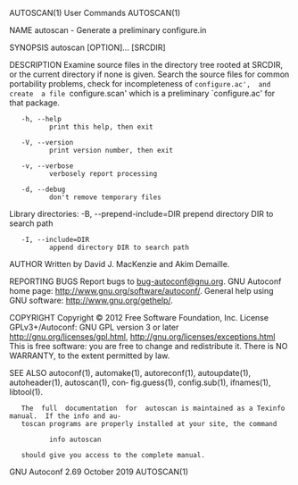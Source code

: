 AUTOSCAN(1)                                  User Commands                                 AUTOSCAN(1)

NAME
       autoscan - Generate a preliminary configure.in

SYNOPSIS
       autoscan [OPTION]... [SRCDIR]

DESCRIPTION
       Examine  source  files in the directory tree rooted at SRCDIR, or the current directory if none
       is given.  Search the source files for common portability problems, check for incompleteness of
       `configure.ac',  and  create  a file `configure.scan' which is a preliminary `configure.ac' for
       that package.

       -h, --help
              print this help, then exit

       -V, --version
              print version number, then exit

       -v, --verbose
              verbosely report processing

       -d, --debug
              don't remove temporary files

   Library directories:
       -B, --prepend-include=DIR
              prepend directory DIR to search path

       -I, --include=DIR
              append directory DIR to search path

AUTHOR
       Written by David J. MacKenzie and Akim Demaille.

REPORTING BUGS
       Report bugs to <bug-autoconf@gnu.org>.
       GNU Autoconf home page: <http://www.gnu.org/software/autoconf/>.
       General help using GNU software: <http://www.gnu.org/gethelp/>.

COPYRIGHT
       Copyright © 2012 Free Software Foundation, Inc.  License GPLv3+/Autoconf: GNU GPL version 3  or
       later <http://gnu.org/licenses/gpl.html>, <http://gnu.org/licenses/exceptions.html>
       This  is  free  software: you are free to change and redistribute it.  There is NO WARRANTY, to
       the extent permitted by law.

SEE ALSO
       autoconf(1),  automake(1),  autoreconf(1),  autoupdate(1),  autoheader(1),  autoscan(1),   con‐
       fig.guess(1), config.sub(1), ifnames(1), libtool(1).

       The  full  documentation  for  autoscan is maintained as a Texinfo manual.  If the info and au‐
       toscan programs are properly installed at your site, the command

              info autoscan

       should give you access to the complete manual.

GNU Autoconf 2.69                            October 2019                                  AUTOSCAN(1)
